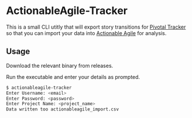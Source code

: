 # ActionableAgile-Tracker

This is a small CLI utitly that will export story transitions for [Pivotal Tracker](https://www.pivotaltracker.com) so that you can import your data into [Actionable Agile](https://www.actionableagile.com/) for analysis.

## Usage

Download the relevant binary from releases.

Run the executable and enter your details as prompted.

```sh
$ actionableagile-tracker
Enter Username: <email>
Enter Password: <password>
Enter Project Name: <project_name>
Data written too actionableagile_import.csv
```
